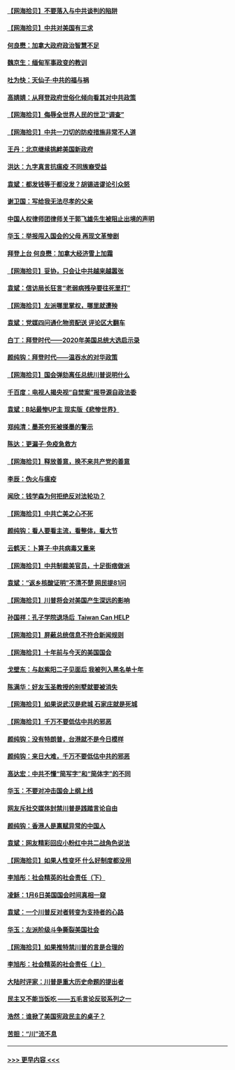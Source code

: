 #### [【网海拾贝】不要落入与中共谈判的陷阱](../pages/nsc993/n12735229.md?t=02061401) 
#### [【网海拾贝】中共对美国有三求](../pages/nsc993/n12735197.md?t=02061401) 
#### [何良懋：加拿大政府政治智慧不足](../pages/nsc993/n12734323.md?t=02061401) 
#### [魏京生：缅甸军事政变的教训](../pages/nsc993/n12732470.md?t=02061401) 
#### [吐为快：天仙子·中共的福与祸](../pages/nsc993/n12732165.md?t=02061401) 
#### [高婧婧：从拜登政府世俗化倾向看其对中共政策](../pages/nsc993/n12730028.md?t=02061401) 
#### [【网海拾贝】侮辱全世界人民的世卫“调查”](../pages/nsc993/n12727884.md?t=02061401) 
#### [【网海拾贝】中共一刀切的防疫措施非常不人道](../pages/nsc993/n12724879.md?t=02061401) 
#### [王丹：北京继续挑衅美国新政府](../pages/nsc993/n12722456.md?t=02061401) 
#### [洪达：九字真言抗瘟疫 不同族裔受益](../pages/nsc993/n12722448.md?t=02061401) 
#### [袁斌：都发钱等于都没发？胡锡进谬论引众怒](../pages/nsc993/n12722393.md?t=02061401) 
#### [谢卫国：写给我无法尽孝的父亲](../pages/nsc993/n12720325.md?t=02061401) 
#### [中国人权律师团律师关于郭飞雄先生被阻止出境的声明](../pages/nsc993/n12720203.md?t=02061401) 
#### [华玉：举报闯入国会的父母 再现文革惨剧](../pages/nsc993/n12719070.md?t=02061401) 
#### [拜登上台 何良懋：加拿大经济雪上加霜](../pages/nsc993/n12718943.md?t=02061401) 
#### [【网海拾贝】妥协，只会让中共越来越嚣张](../pages/nsc993/n12717392.md?t=02061401) 
#### [袁斌：信访局长狂言“老弱病残孕要往死里打”](../pages/nsc993/n12717343.md?t=02061401) 
#### [【网海拾贝】左派哪里掌权，哪里就遭殃](../pages/nsc993/n12715009.md?t=02061401) 
#### [袁斌：党媒四问通化物资配送 评论区大翻车](../pages/nsc993/n12714950.md?t=02061401) 
#### [白丁：拜登时代——2020年美国总统大选启示录](../pages/nsc993/n12714920.md?t=02061401) 
#### [颜纯钩：拜登时代——温吞水的对华政策](../pages/nsc993/n12713245.md?t=02061401) 
#### [【网海拾贝】国会弹劾离任总统川普说明什么](../pages/nsc993/n12712816.md?t=02061401) 
#### [千百度：电视人揭央视“自焚案”报导源自政法委](../pages/nsc993/n12709760.md?t=02061401) 
#### [袁斌：B站最惨UP主 现实版《悲惨世界》](../pages/nsc993/n12709686.md?t=02061401) 
#### [郑纯清：墨茶穷死被搽墨的警示](../pages/nsc993/n12709262.md?t=02061401) 
#### [陈达：更漏子·免疫急救方](../pages/nsc993/n12709244.md?t=02061401) 
#### [【网海拾贝】释放善意，换不来共产党的善意](../pages/nsc993/n12708361.md?t=02061401) 
#### [李辰：伪火与瘟疫](../pages/nsc993/n12707981.md?t=02061401) 
#### [闻欣：钱学森为何拒绝反对法轮功？](../pages/nsc993/n12707407.md?t=02061401) 
#### [【网海拾贝】中共亡美之心不死](../pages/nsc993/n12707621.md?t=02061401) 
#### [颜纯钩：看人要看主流，看整体，看大节](../pages/nsc993/n12707536.md?t=02061401) 
#### [云鹤天：卜算子‧中共病毒又重来](../pages/nsc993/n12707408.md?t=02061401) 
#### [【网海拾贝】中共制裁美官员，十足街痞做派](../pages/nsc993/n12705115.md?t=02061401) 
#### [袁斌：“返乡核酸证明”不清不楚 网民提81问](../pages/nsc993/n12704982.md?t=02061401) 
#### [【网海拾贝】川普将会对美国产生深远的影响](../pages/nsc993/n12703045.md?t=02061401) 
#### [孙国祥：孔子学院退场后  Taiwan Can HELP](../pages/nsc993/n12702430.md?t=02061401) 
#### [【网海拾贝】屏蔽总统信息不符合新闻规则](../pages/nsc993/n12699998.md?t=02061401) 
#### [【网海拾贝】十年前与今天的美国国会](../pages/nsc993/n12696993.md?t=02061401) 
#### [戈壁东：与赵紫阳二子见面后 我被列入黑名单十年](../pages/nsc993/n12696215.md?t=02061401) 
#### [陈满华：好友玉圣教授的别墅就要被消失](../pages/nsc993/n12695411.md?t=02061401) 
#### [【网海拾贝】如果说武汉是悲城 石家庄就是死城](../pages/nsc993/n12694589.md?t=02061401) 
#### [【网海拾贝】千万不要低估中共的邪恶](../pages/nsc993/n12692771.md?t=02061401) 
#### [颜纯钩：没有特朗普，台港就不是今日模样](../pages/nsc993/n12692678.md?t=02061401) 
#### [颜纯钩：来日大难，千万不要低估中共的邪恶](../pages/nsc993/n12692080.md?t=02061401) 
#### [高达宏：中共不懂“简写字”和“简体字”的不同](../pages/nsc993/n12692068.md?t=02061401) 
#### [华玉：不要对冲击国会上纲上线](../pages/nsc993/n12689948.md?t=02061401) 
#### [网友斥社交媒体封禁川普是践踏言论自由](../pages/nsc993/n12687482.md?t=02061401) 
#### [颜纯钩：香港人是禀赋异常的中国人](../pages/nsc993/n12685142.md?t=02061401) 
#### [袁斌：网友精彩回应小粉红中共二战角色说法](../pages/nsc993/n12684994.md?t=02061401) 
#### [【网海拾贝】如果人性变坏 什么好制度都没用](../pages/nsc993/n12683000.md?t=02061401) 
#### [李旭彤：社会精英的社会责任（下）](../pages/nsc993/n12680604.md?t=02061401) 
#### [凌稣：1月6日美国国会时间真相一窥](../pages/nsc993/n12682780.md?t=02061401) 
#### [袁斌：一个川普反对者转变为支持者的心路](../pages/nsc993/n12682700.md?t=02061401) 
#### [华玉：左派阶级斗争撕裂美国社会](../pages/nsc993/n12681226.md?t=02061401) 
#### [【网海拾贝】如果推特禁川普的言是合理的](../pages/nsc993/n12681232.md?t=02061401) 
#### [李旭彤：社会精英的社会责任（上）](../pages/nsc993/n12680501.md?t=02061401) 
#### [大陆时评家：川普是重大历史命题的提出者](../pages/nsc993/n12679904.md?t=02061401) 
#### [民主又不能当饭吃 ——五毛言论反驳系列之一](../pages/nsc993/n12679877.md?t=02061401) 
#### [浩然：谁掀了美国宪政民主的桌子？](../pages/nsc993/n12679850.md?t=02061401) 
#### [苦胆：“川”流不息](../pages/nsc993/n12678388.md?t=02061401) 

----
#### [ >>> 更早内容 <<< ](../indexes/nsc993-earlier.md)
